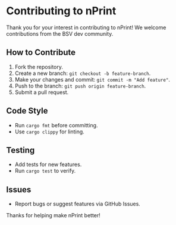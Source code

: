 # Contributing to nPrint

Thank you for your interest in contributing to nPrint! We welcome contributions from the BSV dev community.

## How to Contribute
1. Fork the repository.
2. Create a new branch: `git checkout -b feature-branch`.
3. Make your changes and commit: `git commit -m "Add feature"`.
4. Push to the branch: `git push origin feature-branch`.
5. Submit a pull request.

## Code Style
- Run `cargo fmt` before committing.
- Use `cargo clippy` for linting.

## Testing
- Add tests for new features.
- Run `cargo test` to verify.

## Issues
- Report bugs or suggest features via GitHub Issues.

Thanks for helping make nPrint better!

